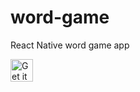 # word-game
React Native word game app

<a href="https://play.google.com/store/apps/details?id=com.datt.wordgame"><img alt="Get it on Google Play" src="https://play.google.com/intl/en_us/badges/images/generic/en-play-badge.png" height=36px /></a>
